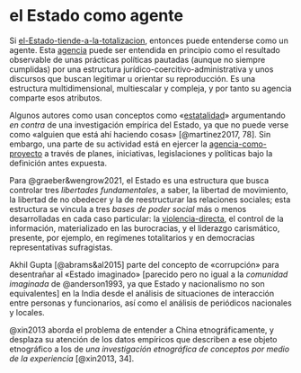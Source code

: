 # el Estado como agente

Si [el-Estado-tiende-a-la-totalizacion](el-Estado-tiende-a-la-totalizacion.md), entonces puede entenderse como un agente. Esta [agencia](agencia.md) puede ser entendida en principio como el resultado observable de unas prácticas políticas pautadas (aunque no siempre cumplidas) por una estructura jurídico-coercitivo-administrativa y unos discursos que buscan legitimar u orientar su reproducción. Es una estructura multidimensional, multiescalar y compleja, y por tanto su agencia comparte esos atributos.

Algunos autores como usan conceptos como «[estatalidad](estatalidad.md)» argumentando *en contra* de una investigación empírica del Estado, ya que no puede verse como «alguien que está ahí haciendo cosas»  [@martinez2017, 78]. Sin embargo, una parte de su actividad está en ejercer la [agencia-como-proyecto](agencia-como-proyecto.md) a través de planes, iniciativas, legislaciones y políticas bajo la definición antes expuesta.

Para @graeber&wengrow2021, el Estado es una estructura que busca controlar tres *libertades fundamentales*, a saber, la libertad de movimiento, la libertad de no obedecer y la de reestructurar las relaciones sociales; esta estructura se vincula a tres *bases de poder social* más o menos desarrolladas en cada caso particular: la [violencia-directa](violencia-directa.md), el control de la información, materializado en las burocracias, y el liderazgo carismático, presente, por ejemplo, en regímenes totalitarios y en democracias representativas sufragistas.

Akhil Gupta [@abrams&al2015] parte del concepto de «corrupción» para desentrañar al «Estado imaginado» [parecido pero no igual a la *comunidad imaginada* de @anderson1993, ya que Estado y nacionalismo no son equivalentes] en la India desde el análisis de situaciones de interacción entre personas y funcionarios, así como el análisis de periódicos nacionales y locales.

@xin2013 aborda el problema de entender a China etnográficamente, y desplaza su atención de los datos empíricos que describen a ese objeto etnográfico a los de *una investigación etnográfica de conceptos por medio de la experiencia* [@xin2013, 34].
